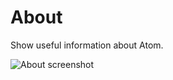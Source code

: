 # About

Show useful information about Atom.

![About screenshot](https://raw.githubusercontent.com/mnquintana/atom-about/master/resources/about-atom.png)
